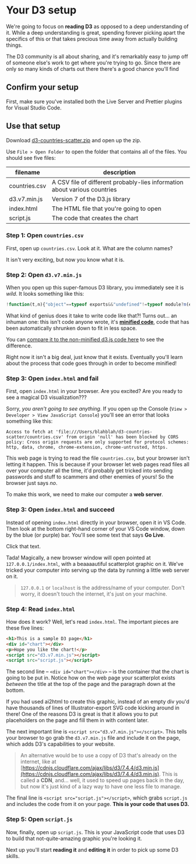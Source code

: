 # Your D3 setup

We're going to focus on **reading D3** as opposed to a deep understanding of it. While a deep understanding is great, spending forever picking apart the specifics of this or that takes precious time away from actually building things.

The D3 community is all about sharing, and it's remarkably easy to jump off of someone else's work to get where you're trying to go. Since there are only so many kinds of charts out there there's a good chance you'll find 

## Confirm your setup

First, make sure you've installed both the Live Server and Prettier plugins for Visual Studio Code.

## Use that setup

Download [d3-countries-scatter.zip](d3-countries-scatter.zip) and open up the zip.

Use `File > Open Folder` to open the folder that contains all of the files. You should see five files:

|filename|description|
|---|---|
|countries.csv|A CSV file of different probably-lies information about various countries|
|d3.v7.min.js|Version 7 of the D3.js library|
|index.html|The HTML file that you're going to open|
|script.js|The code that creates the chart|

### Step 1: Open `countries.csv`

First, open up `countries.csv`. Look at it. What are the column names?

It isn't very exciting, but now you know what it is.

### Step 2: Open `d3.v7.min.js`

When you open up this super-famous D3 library, you immediately see it is *wild*. It looks something like this:

```js
!function(t,n){"object"==typeof exports&&"undefined"!=typeof module?n(exports):"function"==typeof define&&define.amd?define(["exports"],n):n((t="undefined"!=typeof globalThis?globalThis:t||self).d3=t.d3||{})}(this,(function(t){"use strict";function n(t,n){return null==t||null==n?NaN:t<n?-1:t>n?1:
```

What kind of genius does it take to write code like that?! Turns out... an inhuman one: this isn't code anyone wrote, it's [**minified code**](https://en.wikipedia.org/wiki/Minification_\(programming\)), code that has been automatically shrunken down to fit in less space.

You can [compare it to the non-minified d3.js code here](https://cdnjs.cloudflare.com/ajax/libs/d3/7.4.4/d3.js) to see the difference.

Right now it isn't a big deal, just know that it exists. Eventually you'll learn about the process that code goes through in order to become minified!

### Step 3: Open `index.html` and fail

First, open `index.html` in your browser. Are you excited? Are you ready to see a magical D3 visualization???

Sorry, *you aren't going to see anything*. If you open up the Console (`View > Developer > View JavaScript Console`) you'll see an error that looks something like this:

```
Access to fetch at 'file:///Users/blahblah/d3-countries-scatter/countries.csv' from origin 'null' has been blocked by CORS policy: Cross origin requests are only supported for protocol schemes: http, data, chrome, chrome-extension, chrome-untrusted, https.
```

This web page is trying to read the file `countries.csv`, but your browser isn't letting it happen. This is because if your browser let web pages read files all over your computer all the time, it'd probably get tricked into sending passwords and stuff to scammers and other enemies of yours! So the browser just says *no*.

To make this work, we need to make our computer a **web server**.

### Step 3: Open `index.html` and succeed

Instead of opening `index.html` directly in your browser, open it in VS Code. Then look at the bottom right-hand corner of your VS Code window, down by the blue (or purple) bar. You'll see some text that says **Go Live**. 

Click that text.

Tada! Magically, a new browser window will open pointed at `127.0.0.1/index.html`, with a beaaaautiful scatterplot graphic on it. We've tricked your computer into serving up the data by running a little web server on it.

> `127.0.0.1` or `localhost` is the address/name of your computer. Don't worry, it doesn't touch the internet, it's just on your machine.

### Step 4: Read `index.html`

How does it work? Well, let's read `index.html`. The important pieces are these five lines:

```html
<h1>This is a sample D3 page</h1>
<div id="chart"></div>
<p>Hope you like the chart!</p>
<script src="d3.v7.min.js"></script>
<script src="script.js"></script>
```

The second line – `<div id="chart"></div>` – is the container that the chart is going to be put in. Notice how on the web page your scatterplot exists *between* the title at the top of the page and the paragraph down at the bottom.

If you had used ai2html to create this graphic, instead of an empty div you'd have thousands of lines of Illustrator-export SVG code kicking around in there! One of the reasons D3 is great is that it allows you to put placeholders on the page and fill them in with content later.

The next important line is `<script src="d3.v7.min.js"></script>`. This tells your browser to go grab the `d3.v7.min.js` file and include it on the page, which adds D3's capabilities to your website.

> An alternative would be to use a copy of D3 that's already on the internet, like at [https://cdnjs.cloudflare.com/ajax/libs/d3/7.4.4/d3.min.js](https://cdnjs.cloudflare.com/ajax/libs/d3/7.4.4/d3.min.js). This is called a **CDN**, and... well, it used to speed up pages back in the day, but now it's just kind of a lazy way to have one less file to manage.
 
 The final line is `<script src="script.js"></script>`, which grabs `script.js` and includes the code from it on your page. **This is your code that uses D3.**

### Step 5: Open `script.js`

Now, finally, open up `script.js`. This is your JavaScript code that uses D3 to build that not-quite-amazing graphic you're looking it.

Next up you'll start **reading it** and **editing it** in order to pick up some D3 skills.

